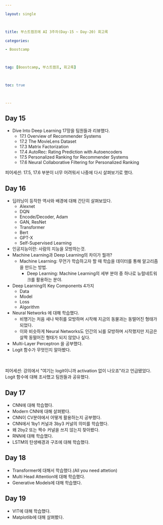 ```yaml
---

layout: single

  

title: 부스트캠프에 AI 3주차(Day-15 ~ Day-20) 회고록

categories:

- Boostcamp

  

tag: [Boostcamp, 부스트캠프, 회고록]

  

toc: true

  

---
```

## Day 15
+ Dive Into Deep Learning 17장을 팀원들과 리뷰했다.
  + 17.1 Overview of Recommender Systems
  + 17.2 The MovieLens Dataset
  + 17.3 Matrix Factorization
  + 17.4 AutoRec: Rating Prediction with Autoencoders
  + 17.5 Personalized Ranking for Recommender Systems
  + 17.6 Neural Collaborative Filtering for Personalized Ranking
  
피어세션: 17.5, 17.6 부분이 너무 어려워서 나중에 다시 살펴보기로 했다.
## Day 16
+ 딥러닝이 등작한 역사와 배경에 대해 간단히 살펴보았다.
  + Alexnet
  + DQN
  + Encode/Decoder, Adam
  + GAN, ResNet
  + Transformer
  + Bert
  + GPT-X
  + Self-Supervised Learning
+ 인공지능이란: 사람의 지능을 모방하는것.
+ Machine Learning과 Deep Learning의 차이가 뭘까?
  + Machine Learning: 무언가 학습하고자 할 때 학습을 데이터를 통해 알고리즘을 만드는 방법.
    + Deep Learning: Machine Learning의 세부 분야 중 하나로 뉴럴네트워크를 활용하는 분야.
+ Deep Learning의 Key Components 4가지
  + Data
  + Model
  + Loss
  + Algorithm
+ Neural Networks 에 대해 학습했다.
  + 비행기는 처음 새나 박쥐를 모방하며 시작해 지금의 동물과는 동떨어진 형태가 되었다.
  + 이와 비슷하게 Neural Networks도 인간의 뇌를 모방하며 시작했지만 지금은 살짝 동떨어진 형태가 되지 않았나 싶다.
+ Multi-Layer Perceptron 을 공부했다.
+ Logit 함수가 무엇인지 알아봤다.

<br>
<br>
피어세션: 강의에서 "여기는 logit이니까 activation 없이 나오죠"라고 언급됐었다. Logit 함수에 대해 조사했고 팀원들과 공유했다.

## Day 17
+ CNN에 대해 학습했다.
+ Modern CNN에 대해 살펴봤다.
+ CNN이 CV분야에서 어떻게 활용하는지 공부했다.
+ CNN에서 1by1 커널과 3by3 커널의 의미를 학습했다.
+ 왜 2by2 또는 짝수 커널을 쓰지 않는지 찾아봤다.
+ RNN에 대해 학습했다.
+ LSTM의 탄생배경과 구조에 대해 학습했다.
## Day 18
+ Transformer에 대해서 학습했다.(All you need attetion)
+ Multi Head Attention에 대해 학습했다.
+ Generative Models에 대해 학습했다.
## Day 19
+ VIT에 대해 학습했다.
+ Matplotlib에 대해 살펴봤다.